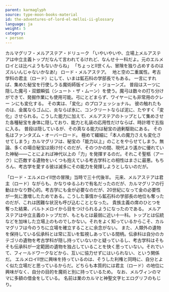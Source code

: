 ```yaml
---
parent: karmaglyph
source: type-moon-books-material
id: the-adventures-of-lord-el-melloi-ii-glossary
language: ja
weight: 5
category:
- person
---
```


カルマグリフ・メルアステア・ドリューク
「いやいやいや、立場上メルアステアは中立主義トップだなんて言われてるけれど、なんせ十ー科だよ。元のエルメロイとは比べようもないからね」
「ちょっとII世くん、冒険を独り占めするのはズルいんじゃないかなあ!」
ロード・メルアステア。　
地と空の二重属性。考古学科の君主（ロード）にして、いまは鉱石科の学部長でもある。
一言にすれば、集めた秘宝を行使しうる魔術師版インディ・ジョーンズ。
普段はスーツに隠した魔弓・双銀瞬弧（シュート・ザ・ムーン）を使う。魔弓は数々の打ち分けができて、発掘作業にも使用可能。弓にとどまらず、ワイヤーにも非常用のクレー
ンにも変化する。
その実は、「変化」のプロフェッショナル。
彼の触れたものは、金属ならゴムに、炎ならば氷に、コンクリートならば泥に、たやすく「変化」させられる。こうした能力に加えて、メルアステアのトップとして集めさせた各種秘宝を身体に隠しており、能力と礼装の応用性だけならば、時計塔で五指に入る。
普段は隠しているが、その真なる能力は秘宝の過剰駆助にある。
その名はファンタズム・オーバーロード。
極めて繊細に「本人の魔力さえも変化させてしまう」カルマグリフは、秘宝の「能力以上」のことをやらせてしまう。無論、多くの場合秘宝は焼け付くのだが、そのつかの間、現代より遙かに優れていた神秘――ことによれば神代以上の「力」を発揮するのだ。それこそ聖柩（アーク）に匹敵する遺物をいくつも抱えている考古学科との相性はまさに最悪。もちろん、考古学を愛する彼は滅多にその能力を発揮しようとしないのだが。

「ロード・エルメロイII世の冒険」当時で三十代後半。
元来、メルアステアは君主（ロード）ながらも、かなりゆるふわで有名だったのだが、カルマグリフの行動はかなり野心的。考古学にも金が必要なのだが、20世紀になって金の必要性が一気に激増したためである。こうした事情から鉱石科の学部長の地位も奪ったのだが、これは困難な状況も呼び込むこととなった。
貴族主義の席のひとつを奪った結果、バルトメロイから目をつけられるようになったのである。
メルアステアは中立主義のトップだが、もともとは最弱に近い十一科。トップとは伝統などを加味した立場上のものでしかない。それをよく知っているからこそ、カルマグリフは今のうちに立場を確立することに余念がない。
また、人類外の遺物を保持している伝承科とは常に互いを監視しあっている間柄。伝承科は自分のカテゴリの遺物を考古学科が隠し持っていないかと疑っているし、考古学科はそもそも伝承科が一定範囲の遺物を独占していることを快く思っていない。それでいて、フィールドワークなどから、互いに協力せずにはいられない、という関係だ。
エルメロイII世に興味を持っているのは、そうした利権と同時に、自分とよく似た立場だと思っているからだ。どちらも本質的には君主（ロード）の地位に興味がなく、自分の目的を魔術と別に持っているため。
なお、メルヴィンのママに多額の借金をしている。
名前は業のカルマと神聖文字ヒエログリフのもじり。
